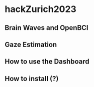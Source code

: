 # hackZurich2023

## Brain Waves and OpenBCI

## Gaze Estimation

## How to use the Dashboard

## How to install (?)
